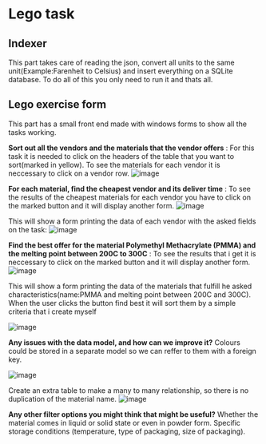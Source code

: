 # Lego task
## Indexer
This part takes care of reading the json, convert all units to the same unit(Example:Farenheit to Celsius) and insert everything on a SQLite database. To do all of this you only need to run it and thats all.
## Lego exercise form
This part has a small front end made with windows forms to show all the tasks working.

**Sort out all the vendors and the materials that the vendor offers** : For this task it is needed to click on the headers of the table that you want to sort(marked in yellow). To see the materials for each vendor it is neccessary to click on a vendor row.
![image](https://user-images.githubusercontent.com/55183635/174129506-172ac47f-c937-4b0c-a65a-370cf8562693.png)


**For each material, find the cheapest vendor and its deliver time** : To see the results of the cheapest materials for each vendor you have to click on the marked button and it will display another form.
![image](https://user-images.githubusercontent.com/55183635/174129800-4b8e3ed4-e2f0-42ba-8eb0-27bd5faf931c.png)
 
 This will show a form printing the data of each vendor with the asked fields on the task:
 ![image](https://user-images.githubusercontent.com/55183635/174130053-2f2ab1ee-5caa-4b6f-93d1-815aa57e6975.png)

**Find the best offer for the material Polymethyl Methacrylate (PMMA) and the melting point between 200C to 300C** : To see the results that i get it is neccessary to click on the marked button and it will display another form.
![image](https://user-images.githubusercontent.com/55183635/174129887-1f0cb523-8905-425c-814c-bd2efebf52ef.png)

This will show a form printing the data of the materials that fulfill he asked characteristics(name:PMMA and melting point between 200C and 300C). When the user clicks the button find best it will sort them by a simple criteria that i create myself

![image](https://user-images.githubusercontent.com/55183635/174131426-27a74f20-14e4-46d0-90a6-94aa2254cd3a.png)

**Any issues with the data model, and how can we improve it?** Colours could be stored in a separate model so we can reffer to them with a foreign key.

![image](https://user-images.githubusercontent.com/55183635/174430839-4107069f-3f76-4b47-a0df-1c57ba1c94ba.png)

Create an extra table to make a many to many relationship, so there is no duplication of the material name.
![image](https://user-images.githubusercontent.com/55183635/174430750-6fe4114a-8f99-40fa-b201-c80ce16f3317.png)

**Any other filter options you might think that might be useful?** Whether the material comes in liquid or solid state or even in powder form.
Specific storage conditions (temperature, type of packaging, size of packaging).
